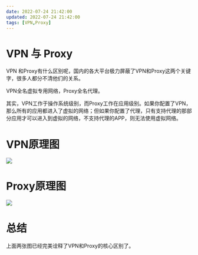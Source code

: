 ```yaml
---
date: 2022-07-24 21:42:00
updated: 2022-07-24 21:42:00
tags: [VPN,Proxy]
---
```




# VPN 与 Proxy

VPN 和Proxy有什么区别呢，国内的各大平台极力屏蔽了VPN和Proxy这两个关键字，很多人都分不清他们的关系。

VPN全名虚拟专用网络，Proxy全名代理。

其实，VPN工作于操作系统级别，而Proxy工作在应用级别。如果你配置了VPN，那么所有的应用都进入了虚拟的网络；但如果你配置了代理，只有支持代理的那部分应用才可以进入到虚拟的网络，不支持代理的APP，则无法使用虚拟网络。



# VPN原理图

![](C:\Users\wsx\src\hexo-blog\blog\计算机网络\VPN与代理那些事\vpn-原理.svg)



<!-- more -->



# Proxy原理图

![](C:\Users\wsx\src\hexo-blog\blog\计算机网络\VPN与代理那些事\Proxy原理.svg)



# 总结

上面两张图已经完美诠释了VPN和Proxy的核心区别了。